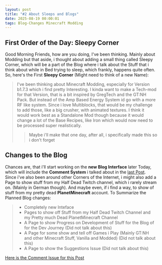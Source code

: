 ```yaml
---
layout: post
title: "#2 About Sleeps and Blogs"
date: 2025-08-19 00:00:01
tags: Blog-Changes Minecraft Modding
---
```

## First Order of the Day: Sleepy Corner
Good Morning Friends, how are you doing, I've been thinking.
Mainly about Modding but that aside, i thought about adding a small thing called Sleepy Corner, which will be a part of the Blog where i talk about the Stuff that i think about while in Bed trying to sleep, which frankly, happens quite often.
So, here's the First **Sleepy Corner** (Might need to think of a new Name):
> I've been thinking about Minecraft Modding, especially for Version b1.7.3 which i find pretty Interesting.
> I kinda want to make a Tech-mod for that Version, that is a bit inspired by GregTech and the GT:NH Pack.
> But instead of the Amp Based Energy System id go with a more RF like system.
> Since i love Multiblocks, that would be my challenge to add those, like a big crusher, with animated textures.
> I think it would work best as a Standalone Mod though because it would change a lot of the Base Recipes, like Iron which
> would now need to be processed super realistically.
>> Maybe i'll make that one day, after all, i specifically made this so i don't forget

## Changes to the Blog 
Chances are, that i'll start working on the **new Blog Interface** later Today, which will include the **Comment System** i talked about in the [last Post](https://openblocki.github.io/2025/mk-and-site-upgrade.html).
Since i've also been around other Corners of the Internet, i might also add a Page to show stuff from my Half Dead Twitch channel, which i rarely stream on. (Mainly in German though). And maybe even, if i find a way, to show of stuff from my pretty dead **PlanetMinecraft** account.
To Summarize the Planned Blog changes:
> - Completely new Inteface
> - Pages to show off Stuff from my Half Dead Twitch Channel and my Pretty much Dead PlanetMinecraft Channel
> - A Page to show Progress on Development of Stuff for the Blog of for the Dev Journey (Did not talk about this)
> - A Page for some show and tell off Games i Play (Mainly GT:NH and other Minecraft Stuff, Vanilla and Modded) (Did not talk about this)
> - A Page to show the Suggestions Issue (Did not talk about this)

[Here is the Comment Issue for this Post](https://github.com/openblocki/openblocki.github.io/issues/3)